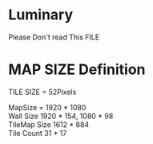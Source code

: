 # Luminary
Please Don't read This FILE

# MAP SIZE Definition
TILE SIZE = 52Pixels

MapSize = 1920 * 1080  
Wall Size 1920 * 154, 1080 * 98  
TileMap Size 1612 * 884  
Tile Count 31 * 17  
